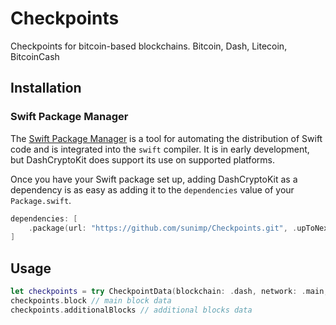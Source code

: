 # Checkpoints

Checkpoints for bitcoin-based blockchains. Bitcoin, Dash, Litecoin, BitcoinCash

## Installation

### Swift Package Manager

The [Swift Package Manager](https://swift.org/package-manager/) is a tool for automating the distribution of Swift code
and is integrated into the `swift` compiler. It is in early development, but DashCryptoKit does support its use on
supported platforms.

Once you have your Swift package set up, adding DashCryptoKit as a dependency is as easy as adding it to
the `dependencies` value of your `Package.swift`.

```swift
dependencies: [
    .package(url: "https://github.com/sunimp/Checkpoints.git", .upToNextMajor(from: "1.1.0"))
]
```
## Usage

```swift
let checkpoints = try CheckpointData(blockchain: .dash, network: .main, blockType: .last)
checkpoints.block // main block data
checkpoints.additionalBlocks // additional blocks data
```
